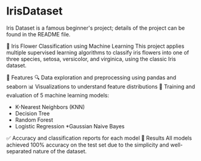 # IrisDataset
Iris Dataset is a famous beginner's project; details of the project can be found in the README file.

🌸 Iris Flower Classification using Machine Learning
This project applies multiple supervised learning algorithms to classify iris flowers into one of three species, setosa, versicolor, and virginica, using the classic Iris dataset.

🚀 Features
🔍 Data exploration and preprocessing using pandas and seaborn
📊 Visualizations to understand feature distributions
🧠 Training and evaluation of 5 machine learning models:

* K-Nearest Neighbors (KNN)
* Decision Tree
* Random Forest
* Logistic Regression
*Gaussian Naive Bayes

✅ Accuracy and classification reports for each model
🧪 Results
All models achieved 100% accuracy on the test set due to the simplicity and well-separated nature of the dataset.
